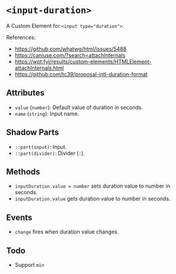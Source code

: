 # `<input-duration>`

A Custom Element for `<input type="duration">`.

References:

- https://github.com/whatwg/html/issues/5488
- https://caniuse.com/?search=attachInternals
- https://wpt.fyi/results/custom-elements/HTMLElement-attachInternals.html
- https://github.com/tc39/proposal-intl-duration-format

## Attributes

- `value` (`number`): Default value of duration in seconds.
- `name` (`string`): Input name.

## Shadow Parts

- `::part(input)`: Input.
- `::part(divider)`: Divider (`:`).

## Methods

- `inputDuration.value = number` sets duration value to number in seconds.
- `inputDuration.value` gets duration value to number in seconds.

## Events

- `change` fires when duration value changes.

## Todo

- Support `min`
